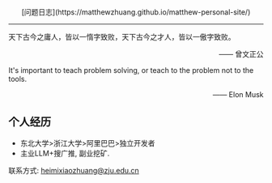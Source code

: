 <center> [问题日志](https://matthewzhuang.github.io/matthew-personal-site/) </center>

---
天下古今之庸人，皆以一惰字致败，天下古今之才人，皆以一傲字致败。
<p align="right">—— 曾文正公</p>

It's important to teach problem solving, or teach to the problem not to the tools.</br>
<p align="right">—— Elon Musk</p>


## 个人经历
- 东北大学>浙江大学>阿里巴巴>独立开发者
- 主业LLM+搜广推, 副业挖矿.


联系方式: heimixiaozhuang@zju.edu.cn